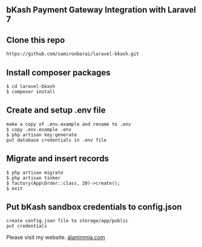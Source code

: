 ## bKash Payment Gateway Integration with Laravel 7

## Clone this repo
```
https://github.com/samironbarai/laravel-bkash.git
```

## Install composer packages
```
$ cd laravel-bkash
$ composer install
```

## Create and setup .env file
```
make a copy of .env.example and rename to .env
$ copy .env.example .env
$ php artisan key:generate
put database credentials in .env file
```

## Migrate and insert records
```
$ php artisan migrate
$ php artisan tinker
$ factory(App\Order::class, 20)->create();
$ exit
```

## Put bKash sandbox credentials to config.json
```
create config.json file to storage/app/public
put credentials

```


Please visit my website.
[alaminmia.com](https://alaminmia.com) 
